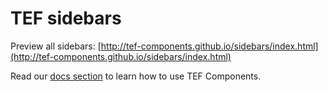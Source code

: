 # TEF sidebars

Preview all sidebars: [http://tef-components.github.io/sidebars/index.html](http://tef-components.github.io/sidebars/index.html)

Read our [docs section](https://github.com/tef-components/docs) to learn how to use TEF Components.
